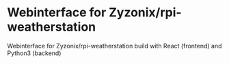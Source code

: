 # Webinterface for Zyzonix/rpi-weatherstation
Webinterface for Zyzonix/rpi-weatherstation build with React (frontend) and Python3 (backend)
